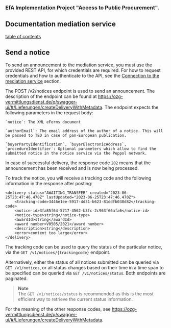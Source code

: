 ### EfA Implementation Project "Access to Public Procurement".
## Documentation mediation service
[table of contents](/documentation/documentation.md)
<br>

## Send a notice

To send an announcement to the mediation service, you must use the provided REST API, for which credentials are required. For how to request credentials and how to authenticate to the API, see the [Connection to the mediation service](/documentation/Connection_to_mediator.md) section.
<br>
 
The POST /v2/notices endpoint is used to send an announcement. The description of the endpoint can be found at https://ozg-vermittlungsdienst.de/q/swagger-ui/#/Lieferungen/createDeliveryWithMetadata. The endpoint expects the following parameters in the request body:
```
`notice`: The XML eForms document

`authorEmail`: The email address of the author of a notice. This will be passed to TED in case of pan-European publication.

`buyerPartyIdentification`, `buyerElectronicAddress`, `procedureIdentifier`: Optional parameters which allow to find the submitted notice in the notice service via the Peppol network.
```
In case of successful delivery, the response code `202` means that the announcement has been received and is now being processed.

To track the notice, you will receive a tracking code and the following information in the response after posting:
```
<delivery status="AWAITING_TRANSFER" created="2023-06-25T23:47:46.470Z" lastUpdated="2023-06-25T23:47:46.470Z">
	<tracking-code>3446e1ee-5917-4d31-b623-81ddfb038d82</tracking-code>
	<notice-id>3fa85f64-5717-4562-b3fc-2c963f66afa6</notice-id>
	<notice-type>string</notice-type>
	<awardId>string</awardId>
	<award number>V0505/2021</award number>
	<description>string</description>
	<error>content too large</error>
</delivery>
```

The tracking code can be used to query the status of the particular notice, via the `GET /v1/notices/{trackingcode}` endpoint.

Alternatively, either the status of all notices submitted can be queried via `GET /v1/notices`, or all status changes based on their time in a time span to be specified can be queried via `GET /v1/notices/status`. Both endpoints are paginated.
>**Note** <br>
>The `GET /v1/notices/status` is recommended as this is the most efficient way to retrieve the current status information.

For the meaning of the other response codes, see https://ozg-vermittlungsdienst.de/q/swagger-ui/#/Lieferungen/createDeliveryWithMetadata.

